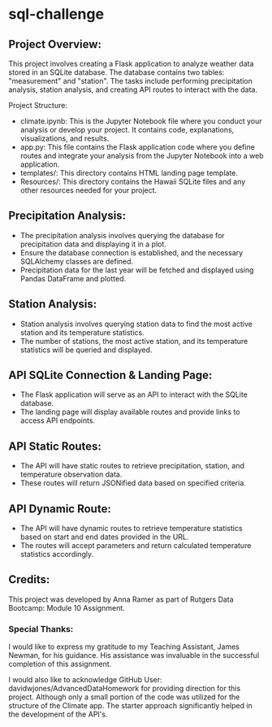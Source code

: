 # sql-challenge

## Project Overview:
This project involves creating a Flask application to analyze weather data stored in an SQLite database. The database contains two tables: "measurement" and "station". The tasks include performing precipitation analysis, station analysis, and creating API routes to interact with the data.

Project Structure:
- climate.ipynb: This is the Jupyter Notebook file where you conduct your analysis or develop your project. It contains code, explanations, visualizations, and results.
- app.py: This file contains the Flask application code where you define routes and integrate your analysis from the Jupyter Notebook into a web application.
- templates/: This directory contains HTML landing page template.
- Resources/: This directory contains the Hawaii SQLite files and any other resources needed for your project.


## Precipitation Analysis:
- The precipitation analysis involves querying the database for precipitation data and displaying it in a plot.
- Ensure the database connection is established, and the necessary SQLAlchemy classes are defined.
- Precipitation data for the last year will be fetched and displayed using Pandas DataFrame and plotted.

## Station Analysis:
- Station analysis involves querying station data to find the most active station and its temperature statistics.
- The number of stations, the most active station, and its temperature statistics will be queried and displayed.

## API SQLite Connection & Landing Page:
- The Flask application will serve as an API to interact with the SQLite database.
- The landing page will display available routes and provide links to access API endpoints.

## API Static Routes:
- The API will have static routes to retrieve precipitation, station, and temperature observation data.
- These routes will return JSONified data based on specified criteria.

## API Dynamic Route:
- The API will have dynamic routes to retrieve temperature statistics based on start and end dates provided in the URL.
- The routes will accept parameters and return calculated temperature statistics accordingly.

## Credits:
This project was developed by Anna Ramer as part of Rutgers Data Bootcamp: Module 10 Assignment.

### Special Thanks:
I would like to express my gratitude to my Teaching Assistant, James Newman, for his guidance. His assistance was invaluable in the successful completion of this assignment.

I would also like to acknowledge GitHub User: davidwjones/AdvancedDataHomework for providing direction for this project. Although only a small portion of the code was utilized for the structure of the Climate app. The starter approach significantly helped in the development of the API's.
